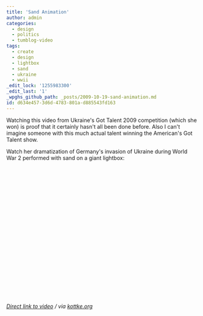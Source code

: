 ```yaml
---
title: 'Sand Animation'
author: admin
categories:
  - design
  - politics
  - tumblog-video
tags:
  - create
  - design
  - lightbox
  - sand
  - ukraine
  - wwii
_edit_lock: '1255983300'
_edit_last: '1'
_wpghs_github_path: _posts/2009-10-19-sand-animation.md
id: d634e457-3d6d-4783-801a-d885543fd163
---
```

<p>Watching this video from Ukraine's Got Talent 2009 competition (which she won) is proof that it certainly hasn't all been done before.  Also I can't imagine someone with this much actual talent winning the American's Got Talent show.</p>
<p>Watch her dramatization of Germany's invasion of Ukraine during World War 2 performed with sand on a giant lightbox:</p>
<p><object width="425" height="344"><param name="movie" value="http://www.youtube.com/v/Cri7aQHRT7k&rel=0&color1=0xb1b1b1&color2=0xcfcfcf&hl=en&feature=player_embedded&fs=1"></param><param name="allowFullScreen" value="true"></param><param name="allowScriptAccess" value="always"></param><embed src="http://www.youtube.com/v/Cri7aQHRT7k&rel=0&color1=0xb1b1b1&color2=0xcfcfcf&hl=en&feature=player_embedded&fs=1" type="application/x-shockwave-flash" allowfullscreen="true" allowScriptAccess="always" width="425" height="344"></embed></object></p>
<p><em><a href="http://www.youtube.com/watch?v=Cri7aQHRT7k&feature=player_embedded">Direct link to video</a> / via <a href="http://kottke.org/09/10/sand-animation-of-germany-invading-ukraine">kottke.org</a></em></p>
